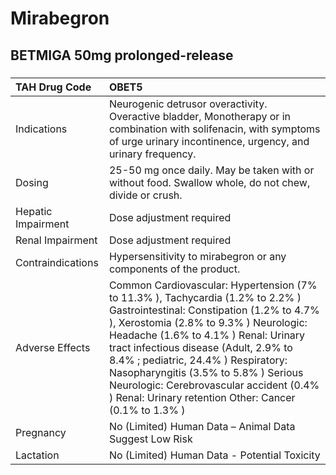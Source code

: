 # Mirabegron

## BETMIGA 50mg prolonged-release

##### 

| TAH Drug Code      | OBET5                                                                                                                                                                                                                                                                                                                                                                                                                                      |
|:-------------------|:-------------------------------------------------------------------------------------------------------------------------------------------------------------------------------------------------------------------------------------------------------------------------------------------------------------------------------------------------------------------------------------------------------------------------------------------|
| Indications        | Neurogenic detrusor overactivity. Overactive bladder, Monotherapy or in combination with solifenacin, with symptoms of urge urinary incontinence, urgency, and urinary frequency.                                                                                                                                                                                                                                                          |
| Dosing             | 25-50 mg once daily. May be taken with or without food. Swallow whole, do not chew, divide or crush.                                                                                                                                                                                                                                                                                                                                       |
| Hepatic Impairment | Dose adjustment required                                                                                                                                                                                                                                                                                                                                                                                                                   |
| Renal Impairment   | Dose adjustment required                                                                                                                                                                                                                                                                                                                                                                                                                   |
| Contraindications  | Hypersensitivity to mirabegron or any components of the product.                                                                                                                                                                                                                                                                                                                                                                           |
| Adverse Effects    | Common Cardiovascular: Hypertension (7% to 11.3% ), Tachycardia (1.2% to 2.2% ) Gastrointestinal: Constipation (1.2% to 4.7% ), Xerostomia (2.8% to 9.3% ) Neurologic: Headache (1.6% to 4.1% ) Renal: Urinary tract infectious disease (Adult, 2.9% to 8.4% ; pediatric, 24.4% ) Respiratory: Nasopharyngitis (3.5% to 5.8% ) Serious Neurologic: Cerebrovascular accident (0.4% ) Renal: Urinary retention Other: Cancer (0.1% to 1.3% ) |
| Pregnancy          | No (Limited) Human Data – Animal Data Suggest Low Risk                                                                                                                                                                                                                                                                                                                                                                                     |
| Lactation          | No (Limited) Human Data - Potential Toxicity                                                                                                                                                                                                                                                                                                                                                                                               |

